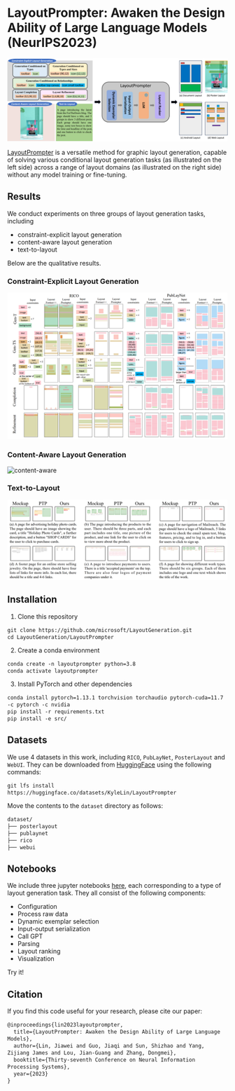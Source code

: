 # LayoutPrompter: Awaken the Design Ability of Large Language Models (NeurIPS2023)

![LayoutPrompter](./images/teaser.png)

[LayoutPrompter](https://arxiv.org/pdf/2311.06495.pdf) is a versatile method for graphic layout generation, capable of solving various conditional layout generation tasks (as illustrated on the left side) across a range of layout domains (as illustrated on the right side) without any model training or fine-tuning.

## Results

We conduct experiments on three groups of layout generation tasks, including
- constraint-explicit layout generation
- content-aware layout generation
- text-to-layout

Below are the qualitative results.

### Constraint-Explicit Layout Generation

![constraint-explicit](./images/constraint_explicit.png)

### Content-Aware Layout Generation

![content-aware](./images/content_aware.png)

### Text-to-Layout

![text2layout](./images/text2layout.png)

## Installation

1. Clone this repository

```
git clone https://github.com/microsoft/LayoutGeneration.git
cd LayoutGeneration/LayoutPrompter
```

2. Create a conda environment

```
conda create -n layoutprompter python=3.8
conda activate layoutprompter
```

3. Install PyTorch and other dependencies

```
conda install pytorch=1.13.1 torchvision torchaudio pytorch-cuda=11.7 -c pytorch -c nvidia
pip install -r requirements.txt
pip install -e src/
```

## Datasets

We use 4 datasets in this work, including `RICO`, `PubLayNet`, `PosterLayout` and `WebUI`.
They can be downloaded from [HuggingFace](https://huggingface.co/datasets/KyleLin/LayoutPrompter) using the following commands:

```
git lfs install
https://huggingface.co/datasets/KyleLin/LayoutPrompter
```

Move the contents to the `dataset` directory as follows:

```
dataset/
├── posterlayout
├── publaynet
├── rico
├── webui
```

## Notebooks

We include three jupyter notebooks [here](./notebooks), each corresponding to a type of layout generation task.
They all consist of the following components:
- Configuration
- Process raw data
- Dynamic exemplar selection
- Input-output serialization
- Call GPT
- Parsing
- Layout ranking
- Visualization

Try it!

## Citation

If you find this code useful for your research, please cite our paper:

```
@inproceedings{lin2023layoutprompter,
  title={LayoutPrompter: Awaken the Design Ability of Large Language Models},
  author={Lin, Jiawei and Guo, Jiaqi and Sun, Shizhao and Yang, Zijiang James and Lou, Jian-Guang and Zhang, Dongmei},
  booktitle={Thirty-seventh Conference on Neural Information Processing Systems},
  year={2023}
}
```
